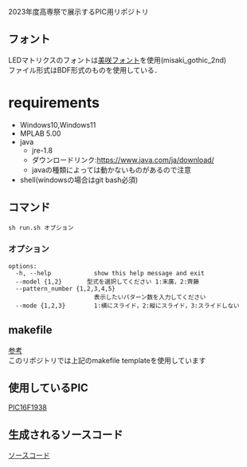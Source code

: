 2023年度高専祭で展示するPIC用リポジトリ

## フォント
LEDマトリクスのフォントは[美咲フォント](https://littlelimit.net/misaki.htm)を使用(misaki_gothic_2nd)  
ファイル形式はBDF形式のものを使用している．  

# requirements
- Windows10,Windows11
- MPLAB 5.00
- java
  - jre-1.8
  - ダウンロードリンク:https://www.java.com/ja/download/
  - javaの種類によっては動かないものがあるので注意
- shell(windowsの場合はgit bash必須)

## コマンド
```
sh run.sh オプション
```

### オプション
```
options:
  -h, --help            show this help message and exit
  --model {1,2}       型式を選択してください 1:末廣，2:齊藤
  --pattern_number {1,2,3,4,5}
                        表示したいパターン数を入力してください
  --mode {1,2,3}        1:横にスライド，2:縦にスライド，3:スライドしない
```
## makefile
[参考](https://github.com/yudai0804/pic-makefile-template)  
このリポジトリでは上記のmakefile templateを使用しています  

## 使用しているPIC
[PIC16F1938](http://ww1.microchip.com/downloads/jp/DeviceDoc/41574A_JP.pdf)  

## 生成されるソースコード
[ソースコード](https://github.com/yudai0804/TakasakiLab_PIC2023/blob/master/doc/example.asm)